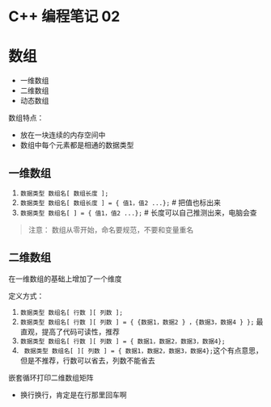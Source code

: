 # C++ 编程笔记 02

# 数组

- 一维数组
- 二维数组
- 动态数组

数组特点：
- 放在一块连续的内存空间中
- 数组中每个元素都是相通的数据类型

## 一维数组

1. `数据类型 数组名[ 数组长度 ];`
2. `数据类型 数组名[ 数组长度 ] = { 值1，值2 ...};` # 把值也标出来
3. `数据类型 数组名[ ] = { 值1，值2 ...};` # 长度可以自己推测出来，电脑会查

> 注意： 数组从零开始，命名要规范，不要和变量重名

## 二维数组

在一维数组的基础上增加了一个维度

定义方式：

1. `数据类型 数组名[ 行数 ][ 列数 ];`
2. `数据类型 数组名[ 行数 ][ 列数 ] = { {数据1，数据2 } ，{数据3，数据4 } };` 最直观，提高了代码可读性，推荐
3. `数据类型 数组名[ 行数 ][ 列数 ] = { 数据1，数据2，数据3，数据4};`
4. ` 数据类型 数组名[ ][ 列数 ] = { 数据1，数据2，数据3，数据4};`这个有点意思，但是不推荐，行数可以省去，列数不能省去






嵌套循环打印二维数组矩阵
- 换行换行，肯定是在行那里回车啊
